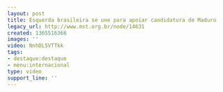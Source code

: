 ```yaml
---
layout: post
title: Esquerda brasileira se une para apoiar candidatura de Maduro
legacy_url: http://www.mst.org.br/node/14631
created: 1365516366
images: ''
video: NnhDL5VTTkk
tags:
- destaque:destaque
- menu:internacional
type: video
support_line: ''
---
```

<p>&nbsp;</p><p style="text-align: center;"><object data="http://www.youtube.com/v/NnhDL5VTTkk&amp;list" type="application/x-shockwave-flash" height="500" width="600"><param name="src" value="http://www.youtube.com/v/NnhDL5VTTkk&amp;list"></object></p>
